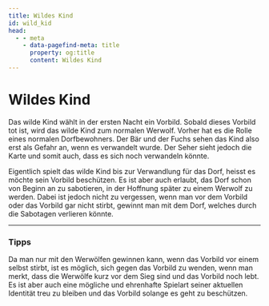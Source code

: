 ```yaml
---
title: Wildes Kind
id: wild_kid
head:
  - - meta
    - data-pagefind-meta: title
      property: og:title
      content: Wildes Kind
---
```

# Wildes Kind <TeamBadge team="Dorf / Werwölfe" />

Das wilde Kind wählt in der ersten Nacht ein Vorbild. Sobald dieses Vorbild tot ist, wird das wilde Kind zum normalen Werwolf. Vorher hat es die Rolle eines normalen Dorfbewohners. Der Bär und der Fuchs sehen das Kind also erst als Gefahr an, wenn es verwandelt wurde. Der Seher sieht jedoch die Karte und somit auch, dass es sich noch verwandeln könnte.

Eigentlich spielt das wilde Kind bis zur Verwandlung für das Dorf, heisst es möchte sein Vorbild beschützen. Es ist aber auch erlaubt, das Dorf schon von Beginn an zu sabotieren, in der Hoffnung später zu einem Werwolf zu werden. Dabei ist jedoch nicht zu vergessen, wenn man vor dem Vorbild oder das Vorbild gar nicht stirbt, gewinnt man mit dem Dorf, welches durch die Sabotagen verlieren könnte.

---

### Tipps
Da man nur mit den Werwölfen gewinnen kann, wenn das Vorbild vor einem selbst stirbt, ist es möglich, sich gegen das Vorbild zu wenden, wenn man merkt, dass die Werwölfe kurz vor dem Sieg sind und das Vorbild noch lebt. Es ist aber auch eine mögliche und ehrenhafte Spielart seiner aktuellen Identität treu zu bleiben und das Vorbild solange es geht zu beschützen.